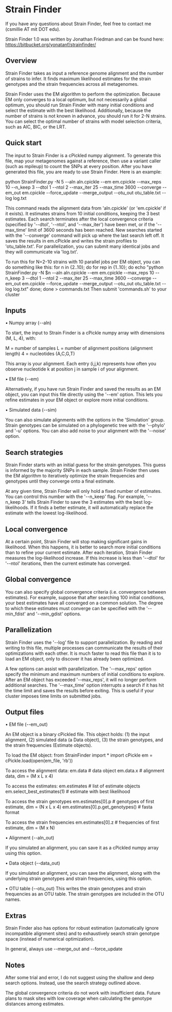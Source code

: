 # Strain Finder
If you have any questions about Strain Finder, feel free to contact me (csmillie AT mit DOT edu).

Strain Finder 1.0 was written by Jonathan Friedman and can be found here:
https://bitbucket.org/yonatanf/strainfinder/

## Overview
Strain Finder takes as input a reference genome alignment and the number of strains to infer. It finds maximum likelihood estimates for the strain genotypes and the strain frequencies across all metagenomes.

Strain Finder uses the EM algorithm to perform the optimization. Because EM only converges to a local optimum, but not necessarily a global optimum, you should run Strain Finder with many initial conditions and select the estimate with the best likelihood. Additionally, because the number of strains is not known in advance, you should run it for 2-N strains. You can select the optimal number of strains with model selection criteria, such as AIC, BIC, or the LRT.

## Quick start
The input to Strain Finder is a cPickled numpy alignment. To generate this file, map your metagenomes against a reference, then use a variant caller (such as mpileup) to count the SNPs at every position. After you have generated this file, you are ready to use Strain Finder. Here is an example:

python StrainFinder.py -N 5 --aln aln.cpickle --em em.cpickle --max\_reps 10 --n\_keep 3 --dtol 1 --ntol 2 --max\_iter 25 --max\_time 3600 --converge --em\_out em.cpickle --force\_update --merge\_output --otu\_out otu\_table.txt --log log.txt 

This command reads the alignment data from 'aln.cpickle' (or 'em.cpickle' if it exists). It estimates strains from 10 initial conditions, keeping the 3 best estimates. Each search terminates after the local convergence criteria (specified by '--dtol', '--ntol', and '--max\_iter') have been met, or if the '--max\_time' limit of 3600 seconds has been reached. New searches started with the '--converge' command will pick up where the last search left off. It saves the results in em.cPickle and writes the strain profiles to 'otu\_table.txt'. For parallelization, you can submit many identical jobs and they will communicate via 'log.txt'.

To run this for N=2-10 strains with 10 parallel jobs per EM object, you can do something like this:
for n in {2..10};
    do for rep in {1..10};
        do echo "python StrainFinder.py -N $n --aln aln.cpickle --em em.cpickle --max\_reps 10 --n\_keep 3 --dtol 1 --ntol 2 --max\_iter 25 --max\_time 3600 --converge --em\_out em.cpickle --force\_update --merge\_output --otu\_out otu\_table.txt --log log.txt"
    done;
done > commands.txt
Then submit 'commands.sh' to your cluster

## Inputs
• Numpy array (--aln)

To start, the input to Strain Finder is a cPickle numpy array with dimensions (M, L, 4), with:

M = number of samples
L = number of alignment positions (alignment length)
4 = nucleotides (A,C,G,T)

This array is your alignment. Each entry (i,j,k) represents how often you observe nucleotide k at position j in sample i of your alignment.

• EM file (--em)

Alternatively, if you have run Strain Finder and saved the results as an EM object, you can input this file directly using the '--em' option. This lets you refine estimates in your EM object or explore more initial conditions.

• Simulated data (--sim)

You can also simulate alignments with the options in the 'Simulation' group. Strain genotypes can be simulated on a phylogenetic tree with the '--phylo' and '-u' options. You can also add noise to your alignment with the '--noise' option.

## Search strategies
Strain Finder starts with an initial guess for the strain genotypes. This guess is informed by the majority SNPs in each sample. Strain Finder then uses the EM algorithm to iteratively optimize the strain frequencies and genotypes until they converge onto a final estimate.

At any given time, Strain Finder will only hold a fixed number of estimates. You can control this number with the '--n\_keep' flag. For example, '--n\_keep 3' tells Strain Finder to save the 3 estimates with the best log-likelihoods. If it finds a better estimate, it will automatically replace the estimate with the lowest log-likelihood.

## Local convergence
At a certain point, Strain Finder will stop making significant gains in likelihood. When this happens, it is better to search more initial conditions than to refine your current estimate. After each iteration, Strain Finder measures the log-likelihood increase. If this increase is less than '--dtol' for '--ntol' iterations, then the current estimate has converged.

## Global convergence
You can also specify global convergence criteria (i.e. convergence between estimates). For example, suppose that after searching 100 initial conditions, your best estimates have all converged on a common solution. The degree to which these estimates must converge can be specified with the '--min\_fdist' and '--min\_gdist' options.

## Parallelization
Strain Finder uses the '--log' file to support parallelization. By reading and writing to this file, multiple processes can communicate the results of their optimizations with each other. It is much faster to read this file than it is to load an EM object, only to discover it has already been optimized.

A few options can assist with parallelization. The '--max\_reps' option specify the minimum and maximum numbers of initial conditions to explore. After an EM object has exceeded '--max\_reps', it will no longer perform additional searches. The '--max\_time' option interrupts a search if it has hit the time limit and saves the results before exiting. This is useful if your cluster imposes time limits on submitted jobs.

## Output files
• EM file (--em_out)

An EM object is a binary cPickled file. This object holds: (1) the input alignment, (2) simulated data (a Data object), (3) the strain genotypes, and the strain frequencies (Estimate objects).

To load the EM object:
from StrainFinder import \*
import cPickle
em = cPickle.load(open(em_file, 'rb'))

To access the alignment data:
em.data # data object
em.data.x # alignment data, dim = (M x L x 4)

To access the estimates:
em.estimates # list of estimate objects
em.select_best_estimates(1) # estimate with best likelihood

To access the strain genotypes
em.estimates[0].p # genotypes of first estimate, dim = (N x L x 4)
em.estimates[0].p.get_genotypes() # fasta format

To access the strain frequencies
em.estimates[0].z # frequencies of first estimate, dim = (M x N)

• Alignment (--aln_out)

If you simulated an alignment, you can save it as a cPickled numpy array using this option.

• Data object (--data_out)

If you simulated an alignment, you can save the alignment, along with the underlying strain genotypes and strain frequencies, using this option.

• OTU table (--otu\_out)
This writes the strain genotypes and strain frequencies as an OTU table. The strain genotypes are included in the OTU names.

## Extras
Strain Finder also has options for robust estimation (automatically ignore incompatible alignment sites) and to exhaustively search strain genotype space (instead of numerical optimization).

In general, always use --merge\_out and --force\_update

## Notes
After some trial and error, I do not suggest using the shallow and deep search options. Instead, use the search strategy outlined above.

The global convergence criteria do not work with insufficient data. Future plans to mask sites with low coverage when calculating the genotype distances among estimates.
